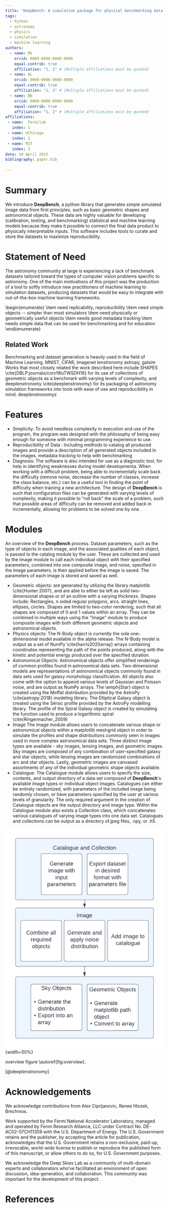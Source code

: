 ```yaml
---
title: 'DeepBench: A simulation package for physical benchmarking data'
tags:
  - Python
  - astronomy
  - physics
  - simulation
  - machine learning
authors:
  - name: MV
    orcid: 0000-0000-0000-0000
    equal-contrib: true
    affiliation: "1, 2" # (Multiple affiliations must be quoted)
  - name: AL
    orcid: 0000-0000-0000-0000
    equal-contrib: true
    affiliation: "1, 2" # (Multiple affiliations must be quoted)
  - name: BN
    orcid: 0000-0000-0000-0000
    equal-contrib: true
    affiliation: "1, 2" # (Multiple affiliations must be quoted)
affiliations:
 - name:  Fermilab
   index: 1
 - name: UChicago
   index: 2
 - name: MIT
   index: 3
date: 10 April 2023
bibliography: paper.bib

---
```



# Summary
We introduce **DeepBench**, a python library  that generates simple simulated image data from first principles, such as basic geometric shapes and astronomical objects. These data are highly valuable for developing (calibration, testing, and benchmarking) statistical and machine learning models because they make it possible to connect the final data product to physically interpretable inputs. This software includes tools to curate and store the datasets to maximize reproducibility.


# Statement of Need

The astronomy community at large is experiencing a lack of benchmark datasets tailored toward the types of computer vision problems specific to astronomy. One of the main motivations of this project was the production of a tool to softly introduce new practitioners of machine learning to simulation datasets, producing datasets that would be easy to integrate with out-of-the-box machine learning frameworks. 

\begin{enumerate}
    \item need replicability, reproducibility
    \item need simple objects -- simpler than most simulators
    \item need physically or geometrically useful objects
    \item needs good metadata tracking
    \item needs simple data that can be used for benchmarking and for education
\end{enumerate}


## Related Work

Benchmarking and dataset generation is heavily used in the field of Machine Learning. 
MNIST, CIFAR, Imagenet
lenstronomy
astropy, galsim
Works that most closely related the work described here include SHAPES \cite{DBLP:journals/corr/WuTWSDH16} for its use of collections of geometric objects as a benchmark with varying levels of complexity, and  deeplenstronomy \cite{deeplenstronomy} for its packaging of astronomy simulation frameworks into tools with ease of use and reproducibility in mind. 
deeplenstronomyz

# Features

* Simplicity: To avoid needless complexity in execution and use of the program, the program was designed with the philosophy of being easy enough for someone with minimal programming experience to use. 
* Reproducibility of Data : Including methods to catalog all produced images and provide a description of all generated objects included in the images. 
metadata tracking to help with benchmarking
* Diagnosis: The software is also intended for use as a diagnostic tool, for help in identifying weaknesses during model developmenta. 
When working with a difficult problem, being able to incrementally scale back the difficulty (remove noise, decrease the number of classes, increase the class balance, etc.) can be a useful tool in finding the point of difficulty when training a new architecture.  The design of **DeepBench** is such that configuration files can be generated with varying levels of complexity, making it possible to “roll back” the scale of a problem, such that possible areas of difficulty can be removed and added back in incrementally, allowing for problems to be solved one by one. 


# Modules

An overview of the  **DeepBench** process. 
Dataset parameters, such as the type of objects in each image, and the associated qualities of each object, is passed to the catalog module by the user. 
These are collected and used by the Image module to call each individual object with their specified parameters, combined into one composite image, and noise, specified in the image parameters, is then applied before the image is saved. The parameters of each image is stored and saved as well.


* Geometric objects: are generated by utilizing the library matplotlib \cite{Hunter:2007}, and are able to either be left as solid two-dimensional shapes or of an outline with a varying thickness. Shapes include: Rectangles, n sided regular polygons, arcs. straight lines, ellipses, circles. Shapes are limited to two-color rendering, such that all shapes are composed of 0 and 1 values within an array. They can be combined in multiple ways using the "Image" module to produce composite images with both different geometric objects and astronomical objects. 
* Physics objects: The N-Body object is currently the sole one-dimensional model available in the alpha release. The N-Body model is output as a set of NumPy \cite{harris2020array} arrays containing coordinates representing the path of the points produced, along with the kinetic and potential energy produced over the specified duration.    
* Astronomical Objects: Astronomical objects offer simplified renderings of common profiles found in astronomical data sets. Two-dimensional models are representations of astronomical objects commonly found in data sets used for galaxy morphology classification. All objects also come with the option to append various levels of Gaussian and Poisson noise, and are output as NumPy arrays.  The \emph{Star} object is created using the Moffat distribution provided by the AstroPy \cite{astropy:2018} modeling library. The Elliptical Galaxy object is created using the Sérsic profile provided by the AstroPy modelling library. The profile of the Spiral Galaxy object is created by simulating the function used to produce a logarithmic spiral \cite{Ringermacher_2009}
* Image The image module allows users to concatenate various shape or astronomical objects within a matplotlib meshgrid object in order to simulate the profiles and shape distributions commonly seen in images used in more complex astronomical data sets. Three distinct image types are available - sky images, lensing images, and geometric images. Sky images are composed of any combination of user-specified galaxy and star objects, while lensing images are randomized combinations of arc and star objects. Lastly, geometric images are canvased assortments of any of the individual geometric shape objects available. 
* Catalogue: The Catalogue module allows users to specify the size, contents, and output directory of a data set composed of **DeepBench**'s available image types or individual object images. Catalogues can either be entirely randomized, with parameters of the included image being randomly chosen, or have parameters specified by the user at various levels of granularity. The only required argument in the creation of Catalogue objects are the output directory and image type. Within the Catalogue module also exists a Collection class, which concatenates various catalogues of varying image types into one data set. Catalogues and collections can be output as a directory of.jpeg files, .npy, or .h5.


![Algorithm Overview \label{fig:overview}](overview_diagram.png){width=50%}

overview figure \autoref{fig:overview}.

[@deeplenstronomy]

# Acknowledgements

We acknowledge contributions from Alex Ciprijanovic, Renee Hlozek, Brechmos.

Work supported by the Fermi National Accelerator Laboratory, managed and operated by Fermi Research Alliance, LLC under Contract No. DE-AC02-07CH11359 with the U.S. Department of Energy. The U.S. Government retains and the publisher, by accepting the article for publication, acknowledges that the U.S. Government retains a non-exclusive, paid-up, irrevocable, world-wide license to publish or reproduce the published form of this manuscript, or allow others to do so, for U.S. Government purposes.

We acknowledge the Deep Skies Lab as a community of multi-domain experts and collaborators who’ve facilitated an environment of open discussion, idea-generation, and collaboration. This community was important for the development of this project.


# References
